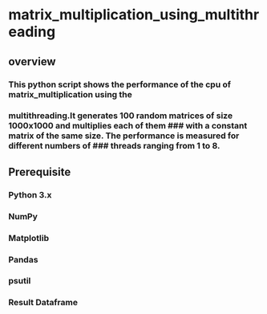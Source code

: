 # matrix_multiplication_using_multithreading
## overview
### This python script shows the performance of the cpu of matrix_multiplication using the 
### multithreading.It generates 100 random matrices of size 1000x1000 and multiplies each of them ### with a constant matrix of the same size. The performance is measured for different numbers of ### threads ranging from 1 to 8.
## Prerequisite
### Python 3.x
### NumPy
### Matplotlib
### Pandas
### psutil
### Result Dataframe

